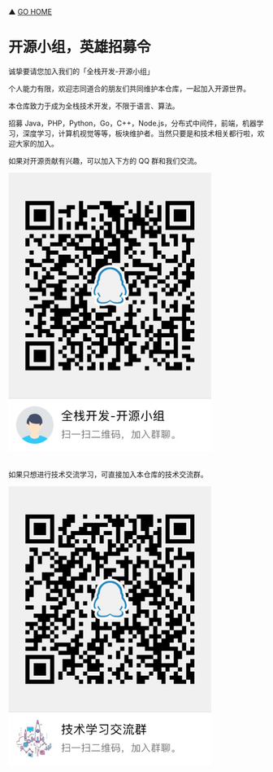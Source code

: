▲ [GO HOME](https://github.com/frank-lam/2019_campus_apply)

# 开源小组，英雄招募令

诚挚要请您加入我们的「全栈开发-开源小组」

个人能力有限，欢迎志同道合的朋友们共同维护本仓库，一起加入开源世界。

本仓库致力于成为全栈技术开发，不限于语言、算法。

招募 Java，PHP，Python，Go，C++，Node.js，分布式中间件，前端，机器学习，深度学习，计算机视觉等等，板块维护者。当然只要是和技术相关都行啦，欢迎大家的加入。



如果对开源贡献有兴趣，可以加入下方的 QQ 群和我们交流。

<div align="left"> <img src="assets/1541754016518.png" width="400px"/></div><br/>



如果只想进行技术交流学习，可直接加入本仓库的技术交流群。

<div align="left"> <img src="assets/1541989798280.png" width="400px"/></div><br/>

